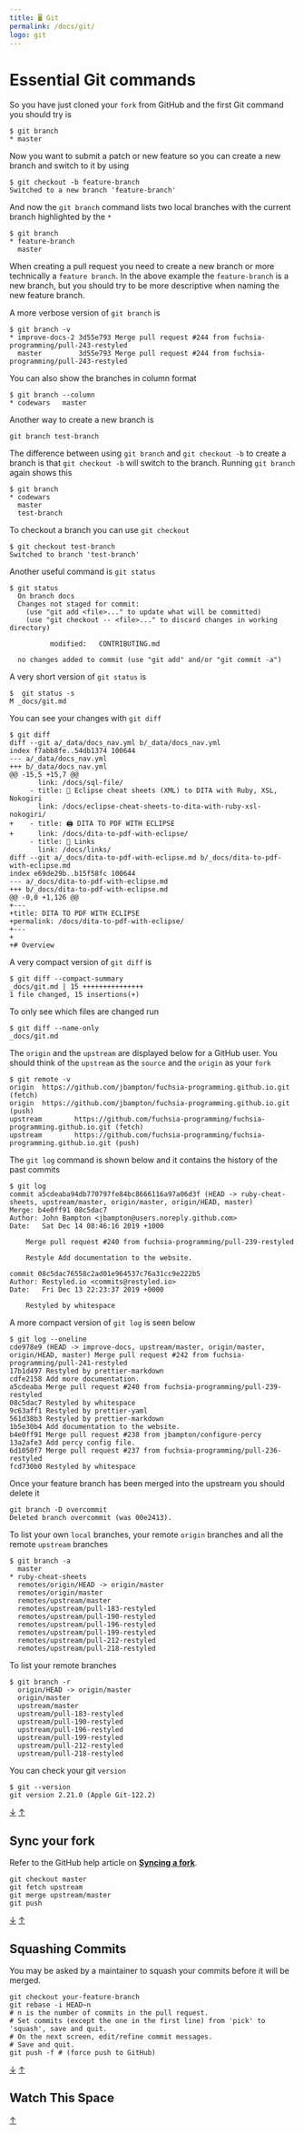 ```yaml
---
title: 🖥️ Git
permalink: /docs/git/
logo: git
---
```


# Essential Git commands

So you have just cloned your `fork` from GitHub and the first Git command you
should try is

```
$ git branch
* master
```

Now you want to submit a patch or new feature so you can create a new branch
and switch to it by using

```
$ git checkout -b feature-branch
Switched to a new branch 'feature-branch'
```

And now the `git branch` command lists two local branches with the current
branch highlighted by the `*`

```
$ git branch
* feature-branch
  master
```

When creating a pull request you need to create a new branch or more technically
a `feature branch`. In the above example the `feature-branch` is a new branch,
but you should try to be more descriptive when naming the new feature branch.

A more verbose version of `git branch` is

```
$ git branch -v
* improve-docs-2 3d55e793 Merge pull request #244 from fuchsia-programming/pull-243-restyled
  master         3d55e793 Merge pull request #244 from fuchsia-programming/pull-243-restyled
```

You can also show the branches in column format

```
$ git branch --column
* codewars   master
```

Another way to create a new branch is

```
git branch test-branch
```

The difference between using `git branch` and `git checkout -b`
to create a branch is that `git checkout -b` will switch to
the branch. Running `git branch` again shows this

```
$ git branch
* codewars
  master
  test-branch
```

To checkout a branch you can use `git checkout`

```
$ git checkout test-branch
Switched to branch 'test-branch'
```

Another useful command is `git status`

```
$ git status
  On branch docs
  Changes not staged for commit:
    (use "git add <file>..." to update what will be committed)
    (use "git checkout -- <file>..." to discard changes in working directory)

          modified:   CONTRIBUTING.md

  no changes added to commit (use "git add" and/or "git commit -a")
```

A very short version of `git status` is

```
$  git status -s
M _docs/git.md
```

You can see your changes with `git diff`

```
$ git diff
diff --git a/_data/docs_nav.yml b/_data/docs_nav.yml
index f7abb8fe..54db1374 100644
--- a/_data/docs_nav.yml
+++ b/_data/docs_nav.yml
@@ -15,5 +15,7 @@
       link: /docs/sql-file/
     - title: 📄 Eclipse cheat sheets (XML) to DITA with Ruby, XSL, Nokogiri
       link: /docs/eclipse-cheat-sheets-to-dita-with-ruby-xsl-nokogiri/
+    - title: 🖨️ DITA TO PDF WITH ECLIPSE
+      link: /docs/dita-to-pdf-with-eclipse/
     - title: 🔗 Links
       link: /docs/links/
diff --git a/_docs/dita-to-pdf-with-eclipse.md b/_docs/dita-to-pdf-with-eclipse.md
index e69de29b..b15f58fc 100644
--- a/_docs/dita-to-pdf-with-eclipse.md
+++ b/_docs/dita-to-pdf-with-eclipse.md
@@ -0,0 +1,126 @@
+---
+title: DITA TO PDF WITH ECLIPSE
+permalink: /docs/dita-to-pdf-with-eclipse/
+---
+
+# Overview
```

A very compact version of `git diff` is

```
$ git diff --compact-summary
_docs/git.md | 15 +++++++++++++++
1 file changed, 15 insertions(+)
```

To only see which files are changed run

```
$ git diff --name-only
_docs/git.md
```

The `origin` and the `upstream` are displayed below for a GitHub user. You
should think of the `upstream` as the `source` and the `origin` as your `fork`

```
$ git remote -v
origin  https://github.com/jbampton/fuchsia-programming.github.io.git (fetch)
origin  https://github.com/jbampton/fuchsia-programming.github.io.git (push)
upstream        https://github.com/fuchsia-programming/fuchsia-programming.github.io.git (fetch)
upstream        https://github.com/fuchsia-programming/fuchsia-programming.github.io.git (push)
```

The `git log` command is shown below and it contains the history of the past
commits

```
$ git log
commit a5cdeaba94db770797fe84bc8666116a97a06d3f (HEAD -> ruby-cheat-sheets, upstream/master, origin/master, origin/HEAD, master)
Merge: b4e0ff91 08c5dac7
Author: John Bampton <jbampton@users.noreply.github.com>
Date:   Sat Dec 14 08:46:16 2019 +1000

    Merge pull request #240 from fuchsia-programming/pull-239-restyled

    Restyle Add documentation to the website.

commit 08c5dac76558c2ad01e964537c76a31cc9e222b5
Author: Restyled.io <commits@restyled.io>
Date:   Fri Dec 13 22:23:37 2019 +0000

    Restyled by whitespace
```

A more compact version of `git log` is seen below

```
$ git log --oneline
cde978e9 (HEAD -> improve-docs, upstream/master, origin/master, origin/HEAD, master) Merge pull request #242 from fuchsia-programming/pull-241-restyled
17b1d497 Restyled by prettier-markdown
cdfe2158 Add more documentation.
a5cdeaba Merge pull request #240 from fuchsia-programming/pull-239-restyled
08c5dac7 Restyled by whitespace
9c63aff1 Restyled by prettier-yaml
561d38b3 Restyled by prettier-markdown
1b5e30b4 Add documentation to the website.
b4e0ff91 Merge pull request #238 from jbampton/configure-percy
13a2afe3 Add percy config file.
6d1050f7 Merge pull request #237 from fuchsia-programming/pull-236-restyled
fcd730b0 Restyled by whitespace
```

Once your feature branch has been merged into the upstream you should delete it

```
git branch -D overcommit
Deleted branch overcommit (was 00e2413).
```

To list your own `local` branches, your remote `origin` branches and all the
remote `upstream` branches

```
$ git branch -a
  master
* ruby-cheat-sheets
  remotes/origin/HEAD -> origin/master
  remotes/origin/master
  remotes/upstream/master
  remotes/upstream/pull-183-restyled
  remotes/upstream/pull-190-restyled
  remotes/upstream/pull-196-restyled
  remotes/upstream/pull-199-restyled
  remotes/upstream/pull-212-restyled
  remotes/upstream/pull-218-restyled
```

To list your remote branches

```
$ git branch -r
  origin/HEAD -> origin/master
  origin/master
  upstream/master
  upstream/pull-183-restyled
  upstream/pull-190-restyled
  upstream/pull-196-restyled
  upstream/pull-199-restyled
  upstream/pull-212-restyled
  upstream/pull-218-restyled
```

You can check your git `version`

```
$ git --version
git version 2.21.0 (Apple Git-122.2)
```

[&#8595;](#watch-this-space) [&#8593;](#git)

## Sync your fork

Refer to the GitHub help article on
**[Syncing a fork](https://help.github.com/articles/syncing-a-fork/)**.

```
git checkout master
git fetch upstream
git merge upstream/master
git push
```

[&#8595;](#watch-this-space) [&#8593;](#git)

## Squashing Commits

You may be asked by a maintainer to squash your commits before it will be
merged.

```
git checkout your-feature-branch
git rebase -i HEAD~n
# n is the number of commits in the pull request.
# Set commits (except the one in the first line) from 'pick' to 'squash', save and quit.
# On the next screen, edit/refine commit messages.
# Save and quit.
git push -f # (force push to GitHub)
```

[&#8595;](#watch-this-space) [&#8593;](#git)

## Watch This Space

[&#8593;](#git)
